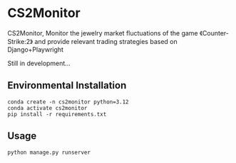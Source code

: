 # CS2Monitor

CS2Monitor, Monitor the jewelry market fluctuations of the game 《Counter-Strike:2》 and provide relevant trading strategies based on Django+Playwright

Still in development...

## Environmental Installation

```shell
conda create -n cs2monitor python=3.12
conda activate cs2monitor
pip install -r requirements.txt
```

## Usage

```shell
python manage.py runserver
```